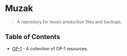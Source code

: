 # Muzak

> A repository for music production files and backups. 

## Table of Contents
- [OP-1](op-1/README.md) - A collection of OP-1 resources.
